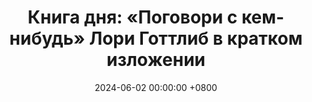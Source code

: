 ---
title: "Книга дня: «Поговори с кем-нибудь» Лори Готтлиб в кратком изложении"
description: >-
  🛋️ «Поговори с кем-нибудь. Что на самом деле происходит на психотерапии» — откровенная, глубоко человечная и местами забавная книга от психотерапевта Лори Готтлиб, в которой она делится историями своих клиентов и собственными переживаниями. Раскройте силу эмоций! Обзор книги Лори Готтлиб: психология, терапия и поддержка для душевного равновесия.
date: 2024-06-02 00:00:00 +0800
categories: [Мышление, Конспекты-книг]
tags:
  [
    поговори-с-кем-нибудь,
    лори-готтлиб,
    психология,
    терапия,
    психическое-здоровье,
    самопомощь,
    эмпатия,
    человеческая-связь,
    исцеление,
    жизненные-уроки,
    личностный-рост,
    поддержка
  ]
image:
alt: Обложка книги Поговори с кем-нибудь Лори Готтлиб
fallback:
  -
  -
---